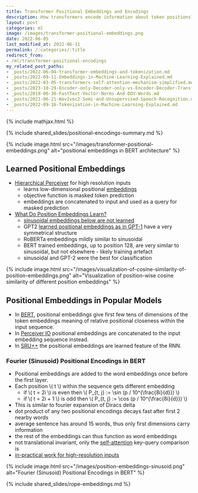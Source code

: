 ```yaml
---
title: Transformer Positional Embeddings and Encodings
description: How transformers encode information about token positions?
layout: post
categories: ml
image: /images/transformer-positional-embeddings.png
date: 2022-06-05
last_modified_at: 2022-06-11
permalink: /:categories/:title
redirect_from:
- /ml/transformer-positional-encodings
my_related_post_paths:
- _posts/2022-06-04-transformer-embeddings-and-tokenization.md
- _posts/2022-09-11-Embeddings-in-Machine-Learning-Explained.md
- _posts/2022-03-05-transformers-self-attention-mechanism-simplified.md
- _posts/2023-10-29-Encoder-only-Decoder-only-vs-Encoder-Decoder-Transfomer.md
- _posts/2019-06-30-FastText-Vector-Norms-And-OOV-Words.md
- _posts/2021-06-21-Wav2vec2-Semi-and-Unsupervised-Speech-Recognition.md
- _posts/2022-09-16-Tokenization-in-Machine-Learning-Explained.md
---
```




{% include mathjax.html %}

{% include shared_slides/positional-encodings-summary.md %}

{% include image.html src="/images/transformer-positional-embeddings.png" alt="positional embeddings in BERT architecture" %}


## Learned Positional Embeddings
- [Hierarchical Perceiver](https://arxiv.org/pdf/2202.10890.pdf) for high resolution inputs
  - learns low-dimensional positional [embeddings](/ml/Embeddings-in-Machine-Learning-Explained) 
  - objective function is masked token prediction
  - embeddings are concatenated to input and used as a query for masked prediction
- [What Do Position Embeddings Learn?](https://arxiv.org/abs/2010.04903)
  - [sinusoidal embeddings below are not learned](#fourier-sinusoid-positional-encodings-in-bert)
  - GPT2 [learned positional embeddings as in GPT-1](https://s3-us-west-2.amazonaws.com/openai-assets/research-covers/language-unsupervised/language_understanding_paper.pdf) have a very symmetrical structure
  - RoBERTa embeddings mildly similar to sinusoidal
  - BERT trained embeddings, up to position 128, are very similar to sinusoidal, but not elsewhere - likely training artefact
  - sinusoidal and GPT-2 were the best for classification

{% include image.html src="/images/visualization-of-cosine-similarity-of-position-embeddings.png" alt="Visualization of position-wise cosine similarity of different position embeddings" %}

## Positional Embeddings in Popular Models
- In [BERT](/ml/transformers-self-attention-mechanism-simplified), positional embeddings give first few tens of dimensions of the token embeddings meaning of relative positional closeness within the input sequence.
- In [Perceiver IO](/ml/cross-attention-in-transformer-architecture#cross-attention-in-perceiver-io) positional embeddings are concatenated to the input embedding sequence instead.
- In [SRU++](/ml/SRU++-Speeds-Up-Transformer-with-Simple-Recurrent-Unit-RNN) the positional embeddings are learned feature of the RNN.


### Fourier (Sinusoid) Positional Encodings in BERT
- Positional embeddings are added to the word embeddings once before the first layer.
- Each position \\( t \\) within the sequence gets different embedding
  - if \\( t = 2i \\) is even then \\( P_{t, j} := \sin (p / 10^{\frac{8i}{d}})  \\)
  - if \\( t = 2i + 1 \\) is odd then \\( P_{t, j} := \cos (p / 10^{\frac{8i}{d}})  \\)
- This is similar to fourier expansion of Diracs delta
- dot product of any two positional encodings decays fast after first 2 nearby words
- average sentence has around 15 words, thus only first dimensions carry information
- the rest of the embeddings can thus function as word embeddings
- not translational invariant, only the [self-attention](/ml/transformers-self-attention-mechanism-simplified) key-query comparison is
- [in-practical work for high-resolution inputs](https://arxiv.org/pdf/2202.10890.pdf)

{% include image.html src="/images/position-embeddings-sinusoid.png" alt="Fourier (Sinusoid) Positional Encodings in BERT" %}

{% include shared_slides/rope-embeddings.md %}
